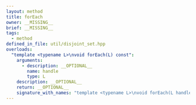 ```yaml
---
layout: method
title: forEach
owner: __MISSING__
brief: __MISSING__
tags:
  - method
defined_in_file: util/disjoint_set.hpp
overloads:
  "template <typename L>\nvoid forEach(L) const":
    arguments:
      - description: __OPTIONAL__
        name: handle
        type: L
    description: __OPTIONAL__
    return: __OPTIONAL__
    signature_with_names: "template <typename L>\nvoid forEach(L handle) const"
---
```


